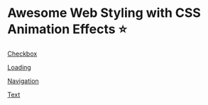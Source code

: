 # Awesome Web Styling with CSS Animation Effects ⭐️

[Checkbox](https://github.com/Dev-JeromeBaek/awesome-web-styling/tree/master/checkbox)

[Loading](https://github.com/Dev-JeromeBaek/awesome-web-styling/tree/master/loading)

[Navigation](https://github.com/Dev-JeromeBaek/awesome-web-styling/tree/master/nav)

[Text](https://github.com/Dev-JeromeBaek/awesome-web-styling/tree/master/text)
